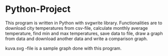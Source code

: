 # Python-Project

This program is written in Python with svgwrite library.
Functionalities are to download city temperatures from csv-file, calculate monthly average temperature, find min and max temperatures, save data to file, draw a graph from data and download another data and write a comparison graph.

kuva.svg -file is a sample graph done with this program.
